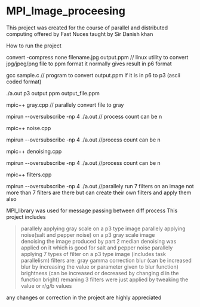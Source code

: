 # MPI_Image_proceesing
This project was created for the course of parallel and distributed computing offered by Fast Nuces taught by Sir Danish khan
 
How to run the project

convert -compress none filename.jpg output.ppm   // linux utility  to convert jpg/jpeg/png file to ppm format it normally gives result in p6 format

gcc sample.c   // program to convert output.ppm if it is in p6 to p3 (ascii coded format) 

./a.out p3 output.ppm output_file.ppm

mpic++ gray.cpp   // parallely convert file to gray 

mpirun --oversubscribe -np 4 ./a.out   // process count can be n

mpic++ noise.cpp

mpirun --oversubscribe -np 4 ./a.out    //process count can be n

mpic++ denoising.cpp

mpirun --oversubscribe -np 4 ./a.out    //process count can be n

mpic++ filters.cpp

mpirun --oversubscribe -np 4 ./a.out     //parallely run 7 filters on an image not more than 7 filters are there but can create their own filters and apply them also



MPI_library was used for message passing between diff process
This project includes 
>parallely applying gray scale on a p3 type image 
>parallely applying noise(salt and pepper noise) on a p3 gray scale image  
>denoising the image produced by part 2 median denoising was applied on it which is good for salt and pepper noise
>parallely applying 7 types of filter on a p3 type image (includes task parallelism)
filters are: 
             gray
             gamma correction
             blur (can be increased blur by increasing the value or parameter given to blur function)
             brightness (can be increased or decreased by changing d in the function bright)
             remaning 3 filters were just applied by tweaking the value or r/g/b values
             
             
any changes or correction in the project are highly appreciated
